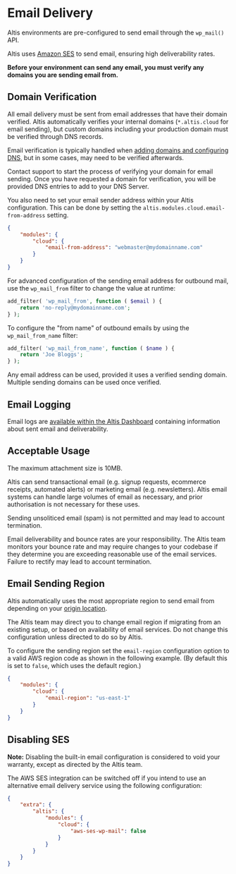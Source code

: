 # Email Delivery

Altis environments are pre-configured to send email through the `wp_mail()` API.

Altis uses [Amazon SES](https://aws.amazon.com/ses/) to send email, ensuring high deliverability rates.

**Before your environment can send any email, you must verify any domains you are sending email from.**


## Domain Verification

All email delivery must be sent from email addresses that have their domain verified. Altis automatically verifies your internal domains (`*.altis.cloud` for email sending), but custom domains including your production domain must be verified through DNS records.

Email verification is typically handled when [adding domains and configuring DNS](./dns-configuration.md), but in some cases, may need to be verified afterwards.

Contact support to start the process of verifying your domain for email sending. Once you have requested a domain for verification, you will be provided DNS entries to add to your DNS Server.

You also need to set your email sender address within your Altis configuration. This can be done by setting the `altis.modules.cloud.email-from-address` setting.

```json
{
	"modules": {
		"cloud": {
			"email-from-address": "webmaster@mydomainname.com"
		}
	}
}
```

For advanced configuration of the sending email address for outbound mail, use the `wp_mail_from` filter to change the value at runtime:

```php
add_filter( 'wp_mail_from', function ( $email ) {
	return 'no-reply@mydomainname.com';
} );
```

To configure the "from name" of outbound emails by using the `wp_mail_from_name` filter:

```php
add_filter( 'wp_mail_from_name', function ( $name ) {
	return 'Joe Bloggs';
} );
```

Any email address can be used, provided it uses a verified sending domain. Multiple sending domains can be used once verified.


## Email Logging

Email logs are [available within the Altis Dashboard](./dashboard/logs.md) containing information about sent email and deliverability.


## Acceptable Usage

The maximum attachment size is 10MB.

Altis can send transactional email (e.g. signup requests, ecommerce receipts, automated alerts) or marketing email (e.g. newsletters). Altis email systems can handle large volumes of email as necessary, and prior authorisation is not necessary for these uses.

Sending unsoliticed email (spam) is not permitted and may lead to account termination.

Email deliverability and bounce rates are your responsibility. The Altis team monitors your bounce rate and may require changes to your codebase if they determine you are exceeding reasonable use of the email services. Failure to rectify may lead to account termination.


## Email Sending Region

Altis automatically uses the most appropriate region to send email from depending on your [origin location](./origin-locations.md).

The Altis team may direct you to change email region if migrating from an existing setup, or based on availability of email services. Do not change this configuration unless directed to do so by Altis.

To configure the sending region set the `email-region` configuration option to a valid AWS region code as shown in the following example. (By default this is set to `false`, which uses the default region.)

```json
{
	"modules": {
		"cloud": {
			"email-region": "us-east-1"
		}
	}
}
```


## Disabling SES

**Note:** Disabling the built-in email configuration is considered to void your warranty, except as directed by the Altis team.

The AWS SES integration can be switched off if you intend to use an alternative email delivery service using the following configuration:

```json
{
    "extra": {
        "altis": {
            "modules": {
                "cloud": {
                    "aws-ses-wp-mail": false
                }
            }
        }
    }
}
```
